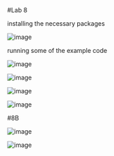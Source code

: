 #Lab 8

installing the necessary packages

![image](https://user-images.githubusercontent.com/78322824/168450091-da39ca0d-3e20-4a45-a4ba-7db7153b8996.png)

running some of the example code

![image](https://user-images.githubusercontent.com/78322824/168450098-7b2f0ec6-2d61-41b2-b26e-bce13df5de9b.png)

![image](https://user-images.githubusercontent.com/78322824/168450105-a30696ac-72d4-4217-a20e-a995ddf4497c.png)

![image](https://user-images.githubusercontent.com/78322824/168450164-c62f6c6a-af5a-4f87-852c-56c94653efda.png)

![image](https://user-images.githubusercontent.com/78322824/168450169-56643bba-8421-4329-aa70-e061b18e3dfb.png)

#8B

![image](https://user-images.githubusercontent.com/78322824/168450172-dfa495e3-6768-45ab-bae8-cefea27d1536.png)

![image](https://user-images.githubusercontent.com/78322824/168450173-1d42cb05-c9ef-4a33-93e5-f5a47bd1904a.png)



